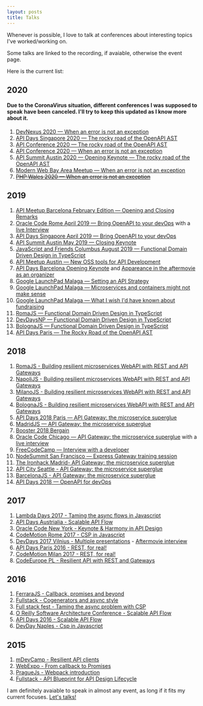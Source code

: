 ```yaml
---
layout: posts
title: Talks
---
```


Whenever is possible, I love to talk at conferences about interesting topics I've worked/working on.

Some talks are linked to the recording, if avaiable, otherwise the event page.

Here is the current list:

## 2020

#### Due to the CoronaVirus situation, different conferences I was supposed to speak have been canceled. I'll try to keep this updated as I know more about it.

1. [DevNexus 2020 — When an error is not an exception](https://devnexus.com)
3. [API Days Singapore 2020 — The rocky road of the OpenAPI AST](https://apidays.co/singapore)
4. [API Conference 2020 — The rocky road of the OpenAPI AST](https://apiconference.net/api-development/the-rocky-road-of-the-openapi-ast/)
5. [API Conference 2020 — When an error is not an exception](https://apiconference.net/api-development/when-an-error-is-not-an-exception/)
6. [API Summit Austin 2020 — Opening Keynote — The rocky road of the OpenAPI AST](https://nordicapis.com/?post_type=events&p=11283)
6. [Modern Web Bay Area Meetup — When an error is not an exception](https://youtu.be/Ztva_XSPmqY)
7. ~~[PHP Wales 2020 — When an error is not an exception](https://www.phpwales.co.uk/speakers/)~~

## 2019
1. [API Meetup Barcelona February Edition — Opening and Closing Remarks](https://www.youtube.com/watch?v=39zpCVkRkL4)
2. [Oracle Code Rome April 2019 — Bring OpenAPI to your devOps](https://www.youtube.com/watch?v=3rC4NrvkLKg) with a [live Interview](https://www.youtube.com/watch?v=7j52hQ3uVoY&list=PLPIzp-E1msrY5d6fKJnWBC4EupNk7UPXh&index=10&t=0s)
3. [API Days Singapore April 2019 — Bring OpenAPI to your devOps](https://www.youtube.com/watch?v=_Dj7nbiBCqg)
4. [API Summit Austin May 2019 — Closing Keynote](https://www.youtube.com/watch?v=rAn87yHyNPE)
5. [JavaScript and Friends Columbus August 2019 — Functional Domain Driven Design in TypeScript](https://www.javascriptandfriends.com/speakers)
6. [API Meetup Austin — New OSS tools for API Development](https://www.youtube.com/watch?v=CyBb6nNWwqM)
7. [API Days Barcelona Opening Keynote](https://youtu.be/6NLXKhpv8I8?t=330) and [Appareance in the aftermovie as an organizer](https://www.youtube.com/watch?v=SSdgdNKFelg)
8. [Google LaunchPad Malaga — Setting an API Strategy](https://twitter.com/jessi_dick/status/1185228811908067328/photo/2)
9. [Google LaunchPad Malaga — Microservices and containers might not make sense](https://twitter.com/jessi_dick/status/1185228811908067328/photo/2)
10. [Google LaunchPad Malaga — What I wish I'd have known about fundraising](https://twitter.com/jessi_dick/status/1185228811908067328/photo/2)
11. [RomaJS — Functional Domain Driven Design in TypeScript](https://www.facebook.com/romajs.org/videos/575771186517100/?__tn__=%2Cd%2CP-R&eid=ARBjVcbEw3049m36skPRtbNnpGIay7dbsxSaT-dzvU1mYmXcRfcbzojKzVW_ICBvUkLgUP0WP2G1jMHu)
12. [DevDaysNP — Functional Domain Driven Design in TypeScript](https://www.meetup.com/it-IT/DevDays/events/265310480/)
13. [BolognaJS — Functional Domain Driven Design in TypeScript](https://twitter.com/BolognaJS/status/1199763682198200327)
14. [API Days Paris — The Rocky Road of the OpenAPI AST](https://www.youtube.com/watch?v=jn_1lJr-DLY)

## 2018
1. [RomaJS - Building resilient microservices WebAPI with REST and API Gateways](https://twitter.com/dej611/status/953695055579148288)
2. [NapoliJS - Building resilient microservices WebAPI with REST and API Gateways](https://www.youtube.com/watch?v=aD8JDPJ1a54)
3. [MilanoJS - Building resilient microservices WebAPI with REST and API Gateways](https://www.eventbrite.it/e/biglietti-milano-js-42126073219)
4. [BolognaJS - Building resilient microservices WebAPI with REST and API Gateways](https://www.meetup.com/Bologna-JS-Meetup/events/246442616/)
5. [API Days 2018 Paris — API Gateway: the microservice superglue](http://www.apidays.io/events/paris-2017#home)
6. [MadridJS — API Gateway: the microservice superglue](https://t.co/nlLaOaB8Gv)
7. [Booster 2018 Bergain](https://2018.boosterconf.no/talks/1086)
8. [Oracle Code Chicago — API Gateway: the microservice superglue](https://developer.oracle.com/code/chicago) with a [live interview](https://twitter.com/OracleDevs/status/976203904235925504)
9. [FreeCodeCamp — Interview with a developer](https://www.youtube.com/watch?v=QE6ue9D5Tig)
10. [NodeSummit San Francisco — Express Gateway training session](http://www.nodesummit.com/training-days/)
11. [The Ironhack Madrid- API Gateway: the microservice superglue](https://www.meetup.com/ironhack-madrid/events/254348036)
12. [API City Seattle - API Gateway: the microservice superglue](https://apicity.io/component/eventschedulepro/session/microservice%20api-gateway?Itemid=)
13. [BarcelonaJS - API Gateway: the microservice superglue](https://twitter.com/joppyme/status/1054419683825344513)
14. [API Days 2018 — OpenAPI for devOps](https://www.youtube.com/watch?v=_bt1r_SHfaU)

## 2017
1. [Lambda Days 2017 - Taming the async flows in Javascript](https://www.youtube.com/watch?v=Kw0w9w-3y4w&feature=youtu.be)
2. [API Days Austrialia - Scalable API Flow](https://www.infoq.com/presentations/api-development-workflow)
3. [Oracle Code New York - Keynote & Harmony in API Design](https://www.youtube.com/watch?v=bcccAx6s03s&feature=youtu.be&t=1h21m8s)
4. [CodeMotion Rome 2017 - CSP in Javascript](http://rome2017.codemotionworld.com/talk-detail/?detail=4700)
5. [DevDays 2017 Vilnius - Multiple presentations](http://devdays.lt/vincenzo-chianese/) - [Aftermovie interview](https://www.youtube.com/watch?v=eZcgt0XaDfI&feature=youtu.be)
6. [API Days Paris 2016 - REST, for real!](http://www.apidays.io/events/logistics-transports-2017#speakers)
7. [CodeMotion Milan 2017 - REST, for real!](https://www.youtube.com/watch?v=hgqqPaVEZpk)
8. [CodeEurope PL - Resilient API with REST and Gateways](https://www.youtube.com/watch?v=TENHe-khVUw)

## 2016
1. [FerraraJS - Callback, promises and beyond](https://twitter.com/universaljsday/status/721279119925907456)
2. [Fullstack - Cogenerators and async style](https://skillsmatter.com/skillscasts/7904-from-callback-to-promises-and-beyond)
3. [Full stack fest - Taming the async problem with CSP](https://www.youtube.com/watch?v=r7yWWxdP_nc)
4. [O Reilly Software Architecture Conference - Scalable API Flow](https://youtu.be/Rz0mFDSu0RY)
5. [API Days 2016 - Scalable API Flow](http://global.apidays.io/events/paris-2016)
6. [DevDay Naples - Csp in Javascript](https://www.youtube.com/watch?v=hcJM0Ut0bgc&feature=youtu.be)

## 2015
1. [mDevCamp - Resilient API clients](http://slideslive.com/38894088/building-resilient-api-client)
2. [WebExpo - From callback to Promises](http://slideslive.com/38894521/from-callbacks-to-promises)
3. [PragueJs - Webpack introduction](https://twitter.com/Jsconfcz/status/647106973679374336)
4. [Fullstack - API Blueprint for API Design Lifecycle](https://skillsmatter.com/skillscasts/6774-api-blueprint-for-api-design-lifecycle)

I am definitely avaiable to speak in almost any event, as long if it fits
my current focuses. [Let's talks!](mailto:vincenz.chianese@icloud.com)
